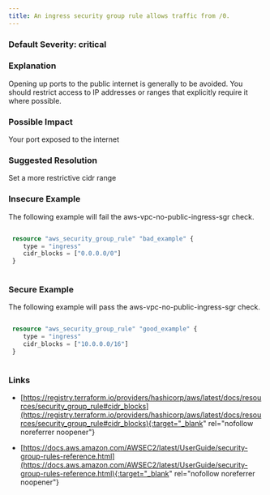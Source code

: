 ```yaml
---
title: An ingress security group rule allows traffic from /0.
---
```


### Default Severity: <span class="severity critical">critical</span>

### Explanation

Opening up ports to the public internet is generally to be avoided. You should restrict access to IP addresses or ranges that explicitly require it where possible.

### Possible Impact
Your port exposed to the internet

### Suggested Resolution
Set a more restrictive cidr range


### Insecure Example

The following example will fail the aws-vpc-no-public-ingress-sgr check.
```terraform

 resource "aws_security_group_rule" "bad_example" {
 	type = "ingress"
 	cidr_blocks = ["0.0.0.0/0"]
 }
 
```



### Secure Example

The following example will pass the aws-vpc-no-public-ingress-sgr check.
```terraform

 resource "aws_security_group_rule" "good_example" {
 	type = "ingress"
 	cidr_blocks = ["10.0.0.0/16"]
 }
 
```



### Links


- [https://registry.terraform.io/providers/hashicorp/aws/latest/docs/resources/security_group_rule#cidr_blocks](https://registry.terraform.io/providers/hashicorp/aws/latest/docs/resources/security_group_rule#cidr_blocks){:target="_blank" rel="nofollow noreferrer noopener"}

- [https://docs.aws.amazon.com/AWSEC2/latest/UserGuide/security-group-rules-reference.html](https://docs.aws.amazon.com/AWSEC2/latest/UserGuide/security-group-rules-reference.html){:target="_blank" rel="nofollow noreferrer noopener"}



